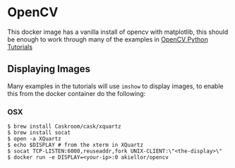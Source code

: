 # OpenCV

This docker image has a vanilla install of opencv with matplotlib, this should be enough to work through many of the examples in [OpenCV Python Tutorials](https://opencv-python-tutroals.readthedocs.io)

## Displaying Images

Many examples in the tutorials will use `imshow` to display images, to enable this from the docker container do the following:

### OSX

```
$ brew install Caskroom/cask/xquartz
$ brew install socat
$ open -a XQuartz
$ echo $DISPLAY # from the xterm in XQuartz
$ socat TCP-LISTEN:6000,reuseaddr,fork UNIX-CLIENT:\"<the-display>\"
$ docker run -e DISPLAY=<your-ip>:0 akiellor/opencv
```
